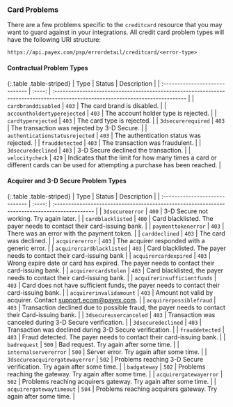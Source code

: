 ### Card Problems

There are a few problems specific to the `creditcard` resource that you may want
to guard against in your integrations. All credit card problem types will have
the following URI structure:

`https://api.payex.com/psp/errordetail/creditcard/<error-type>`

#### Contractual Problem Types

{:.table .table-striped}
| Type                           | Status | Description                                                                                                                    |
| :----------------------------- | :----: | :----------------------------------------------------------------------------------------------------------------------------- |
| `cardbranddisabled`            | `403`  | The card brand is disabled.                                                                                                    |
| `accountholdertyperejected`    | `403`  | The account holder type is rejected.                                                                                           |
| `cardtyperejected`             | `403`  | The card type is rejected.                                                                                                     |
| `3dsecurerequired`             | `403`  | The transaction was rejected by 3-D Secure.                                                                                    |
| `authenticationstatusrejected` | `403`  | The authentication status was rejected.                                                                                        |
| `frauddetected`                | `403`  | The transaction was fraudulent.                                                                                                |
| `3dsecuredeclined`             | `403`  | 3-D Secure declined the transaction.                                                                                           |
| `velocitycheck`                | `429`  | Indicates that the limit for how  many times a card or different cards can be used for attempting a purchase has been reached. |

#### Acquirer and 3-D Secure Problem Types

{:.table .table-striped}
| Type                           | Status | Description                                                                                   |
| :----------------------------- | :----: | :-------------------------------------------------------------------------------------------- |
| `3dsecureerror`                | `400`  | 3-D Secure not working. Try again later.                                              |
| `cardblacklisted`              | `400`  | Card blacklisted. The payer needs to contact their card-issuing bank.                            |
| `paymenttokenerror`            | `403`  | There was an error with the payment token.                                                    |
| `carddeclined`                 | `403`  | The card was declined.                                                                        |
| `acquirererror`                | `403`  | The acquirer responded with a generic error.                                                  |
| `acquirercardblacklisted`      | `403`  | Card blacklisted. The payer needs to contact their card-issuing bank                            |
| `acquirercardexpired`          | `403`  | Wrong expire date or card has expired. The payer needs to contact their card-issuing bank.    |
| `acquirercardstolen`           | `403`  | Card blacklisted, the payer needs to contact their card-issuing bank.                            |
| `acquirerinsufficientfunds`    | `403`  | Card does not have sufficient funds, the payer needs to contact their card-issuing bank.        |
| `acquirerinvalidamount`        | `403`  | Amount not valid by acquirer. Contact support.ecom@payex.com.                                   |
| `acquirerpossiblefraud`        | `403`  | Transaction declined due to possible fraud, the payer needs to contact their Card-issuing bank. |
| `3dsecureusercanceled`         | `403`  | Transaction was canceled during 3-D Secure verification.                                        |
| `3dsecuredeclined`             | `403`  | Transaction was declined during 3-D Secure verification.                                         |
| `frauddetected`                | `403`  | Fraud detected. The payer needs to contact their card-issuing bank.                             |
| `badrequest`                   | `500`  | Bad request. Try again after some time.                                                        |
| `internalservererror`          | `500`  | Server error. Try again after some time.                                                       |
| `3dsecureacquirergatewayerror` | `502`  | Problems reaching 3-D Secure verification. Try again after some time.                           |
| `badgateway`                   | `502`  | Problems reaching the gateway. Try again after some time.                                      |
| `acquirergatewayerror`         | `502`  | Problems reaching acquirers gateway. Try again after some time.                                |
| `acquirergatewaytimeout`       | `504`  | Problems reaching acquirers gateway. Try again after some time.                                |

